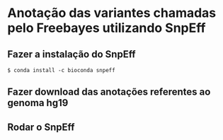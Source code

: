 # Anotação das variantes chamadas pelo Freebayes utilizando SnpEff

## Fazer a instalação do SnpEff

```
$ conda install -c bioconda snpeff
```

## Fazer download das anotações referentes ao genoma hg19

## Rodar o SnpEff
